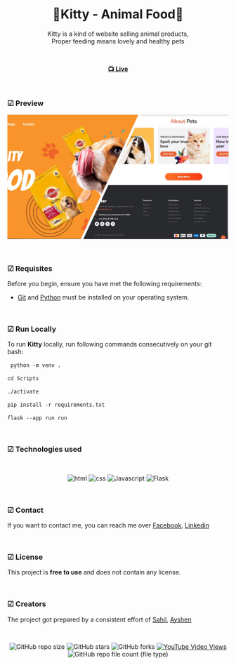 
<div align="center">

  <h1 align="center">🥣Kitty - Animal Food🥣</h1>

  Kitty is a kind of website selling animal products, <br /> Proper feeding means lovely and healthy pets 

<br>	

  <a href=""><strong> 📺 Live</strong></a> 

</div>

<br />

### ☑ Preview

![Kitty](./readme-images/photo_1.jpeg)

<br>

### ☑ Requisites

Before you begin, ensure you have met the following requirements:

* [Git](https://git-scm.com/downloads "Download Git") and [Python](https://www.python.org/downloads/) must be installed on your operating system.

<br>

### ☑ Run Locally

To run **Kitty** locally, run following commands consecutively on your git bash:
```
 python -m venv .
```
```
cd Scripts
```
```
./activate
```
```
pip install -r requirements.txt
```
```
flask --app run run
```

<br>

### ☑ Technologies used

<br>

<div align="center">

![html](https://img.shields.io/badge/html-yellow?logo=html5)
![css](https://img.shields.io/badge/css-blue?logo=css3)
![Javascript](https://img.shields.io/badge/JavaScript-darkgreen?logo=javascript)
![Flask](https://img.shields.io/badge/flask-blue?logo=flask)



</div>

<br>

### ☑ Contact

If you want to contact me, you can reach me over [Facebook](https://www.facebook.com/melan.xolik.39?mibextid=ZbWKwL),  [Linkedin](https://www.linkedin.com/in/ayshen-mirzayeva-462077167/)

<br>

### ☑ License

This project is **free to use** and does not contain any license.


<br>

### ☑ Creators

The project got prepared by a consistent effort of [Sahil](https://github.com/salahlisahil), [Ayshen](https://github.com/ayshenm)

<br>

<div align="center">
  
  ![GitHub repo size](https://img.shields.io/github/repo-size/ayshenm/kitty)
  ![GitHub stars](https://img.shields.io/github/stars/ayshenm/kitty?style=social)
  ![GitHub forks](https://img.shields.io/github/forks/ayshenm/kitty?style=social)
  [![YouTube Video Views](https://img.shields.io/youtube/views/xwXGdpRuSiQ?style=social)](https://youtube.com)
  ![GitHub repo file count (file type)](https://img.shields.io/github/directory-file-count/ayshenm/kitty)

</div>
